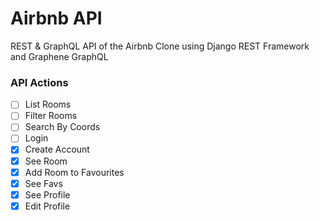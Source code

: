 # Airbnb API

REST & GraphQL API of the Airbnb Clone using Django REST Framework and Graphene GraphQL

### API Actions

- [ ] List Rooms
- [ ] Filter Rooms
- [ ] Search By Coords
- [ ] Login
- [x] Create Account
- [x] See Room
- [x] Add Room to Favourites
- [x] See Favs
- [x] See Profile
- [x] Edit Profile
